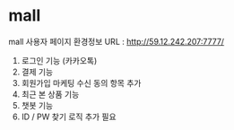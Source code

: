 # mall
mall 사용자 페이지
환경정보
URL : http://59.12.242.207:7777/

1. 로그인 기능 (카카오톡)
2. 결제 기능
3. 회원가입 마케팅 수신 동의 항목 추가
4. 최근 본 상품 기능
5. 챗봇 기능
6. ID / PW 찾기 로직 추가 필요
